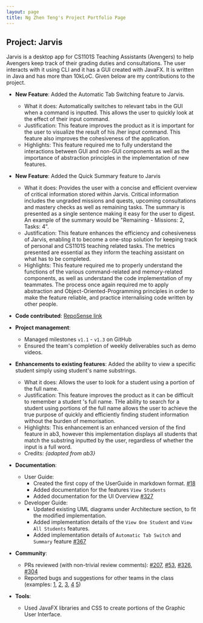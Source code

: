 ```yaml
---
layout: page
title: Ng Zhen Teng's Project Portfolio Page
---
```


## Project: Jarvis

Jarvis is a desktop app for CS1101S Teaching Assistants (Avengers) to help Avengers keep track of their grading duties
 and consultations. The user interacts with it using CLI and it has a GUI created with JavaFX. It is written in Java and has more than 10kLoC.
Given below are my contributions to the project.

* **New Feature**: Added the Automatic Tab Switching feature to Jarvis.
  * What it does: Automatically switches to relevant tabs in the GUI when a command is inputted. This allows the user to quickly look at the effect of their input command.
  * Justification: This feature improves the product as it is important for the user to visualize the result of his
  /her input command. This feature also improves the cohesiveness of the application.
  * Highlights: This feature required me to fully understand the interactions between GUI and non-GUI
   components as well as the importance of abstraction principles in the implementation of new features.
   
* **New Feature**: Added the Quick Summary feature to Jarvis
     * What it does: Provides the user with a concise and efficient overview of critical information stored
      within Jarvis. Critical information includes the ungraded missions and quests, upcoming consultations and
      mastery checks as well as remaining tasks. The summary is presented as a single sentence making it easy for the
       user to digest. An example of the summary would be "Remaining - Missions: 2, Tasks: 4".
     * Justification: This feature enhances the efficiency and cohesiveness of Jarvis, enabling it to become a one-stop
      solution for keeping track of personal and CS1101S teaching related tasks. The metrics presented are essential
       as they inform the teaching assistant on what has to be completed.
     * Highlights: This feature required me to properly understand the functions of the various command-related and
      memory-related components, as well as understand the code implementation of my teammates. The process once again
       required me to apply abstraction and Object-Oriented-Programming principles in order to make the feature
        reliable, and practice internalising code written by other people.

* **Code contributed**: [RepoSense link](https://nus-cs2103-ay2021s1.github.io/tp-dashboard/#breakdown=true&search=ngzhenteng)

* **Project management**:
  * Managed milestones `v1.1` - `v1.3` on GitHub
  * Ensured the team's completion of weekly deliverables such as demo videos.

* **Enhancements to existing features**: Added the ability to view a specific student simply using student's name
 substrings.
    * What it does: Allows the user to look for a student using a portion of the full name.
    * Justification: This feature improves the product as it can be difficult to remember a student
    's full name. THe ability to search for a student using portions of the full name allows the user to achieve the
     true purpose of quickly and efficiently finding student information without the burden of memorisation.
    * Highlights: This enhancement is an enhanced version of the find feature in ab3, however this implementation
     displays all students that match the substring inputted by the user, regardless of whether the input is a full word.
    * Credits: *{adapted from ab3}*

* **Documentation**:
  * User Guide:
    * Created the first copy of the UserGuide in markdown format. [\#18](https://github.com/AY2021S1-CS2103T-W11-2/tp/pull/18)
    * Added documentation for the features `View Students`
    * Added documentation for the UI Overview [\#327](https://github.com/AY2021S1-CS2103T-W11-2/tp/pull/327)
  * Developer Guide:
    * Updated existing UML diagrams under Architecture section, to fit the modified implementation.
    * Added implementation details of the `View One Student` and `View All Students` features.
    * Added implementation details of `Automatic Tab Switch` and `Summary` feature [\#367](https://github.com/AY2021S1-CS2103T-W11-2/tp/pull/367)

* **Community**:
  * PRs reviewed (with non-trivial review comments): [\#207](https://github.com/AY2021S1-CS2103T-W11-2/tp/pull/207
  ), [\#53](https://github.com/AY2021S1-CS2103T-W11-2/tp/pull/53), [\#326](https://github.com/AY2021S1-CS2103T-W11-2/tp/pull/326), [\#304](https://github.com/AY2021S1-CS2103T-W11-2/tp/pull/304)
  * Reported bugs and suggestions for other teams in the class (examples: [1](https://github.com/AY2021S1-CS2103T-T11-4/tp/issues/249), [2](https://github.com/AY2021S1-CS2103T-T11-4/tp/issues/258), [3](https://github.com/AY2021S1-CS2103T-T11-4/tp/issues/255), [4](https://github.com/AY2021S1-CS2103T-T11-4/tp/issues/250) [5](https://github.com/AY2021S1-CS2103T-T11-4/tp/issues/253))

* **Tools**:
  * Used JavaFX libraries and CSS to create portions of the Graphic User Interface.

